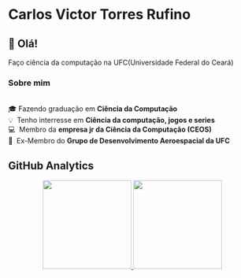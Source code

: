 # Carlos Victor Torres Rufino

## 👋 Olá!

Faço ciência da computação na UFC(Universidade Federal do Ceará)

### Sobre mim
<br/>🎓&nbsp;Fazendo graduação em **Ciência da Computação**
<br/>💡&nbsp; Tenho interresse em **Ciência da computação, jogos e series**
<br/>💻&nbsp; Membro da **empresa jr da Ciência da Computação (CEOS)**
<br/>🚀&nbsp; Ex-Membro do **Grupo de Desenvolvimento Aeroespacial da UFC**

## GitHub Analytics

<p align="center">
  <a href="https://github.com/v2Kamikaze">
    <img height="180em" src="https://github-readme-stats.vercel.app/api?username=v2Kamikaze&theme=dracula&show_icons=true&include_all_commits=true&count_private=true">
    <img height="180em" src="https://github-readme-stats.vercel.app/api/top-langs/?username=v2Kamikaze&theme=dracula&layout=compact&langs_count=5">
  </a>
</p>
